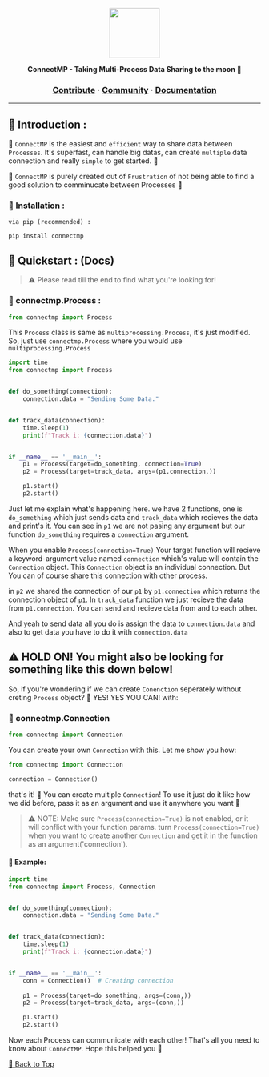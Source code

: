 <a href="https://github.com/AidenEllis/Cligo"><p align="center"></a>
<img height=100 src="https://upstorage.pythonanywhere.com/api/storage/file/its_sakib/Public/Github/ConnectMP/ConnectMP_logo_1.png"/>

<p align="center">
  <strong>ConnectMP - Taking Multi-Process Data Sharing to the moon 🚀</strong>
</p>

<h3 align="center">
  <a href="https://github.com/AidenEllis/ConnectMP/blob/main/CONTRIBUTING.md">Contribute</a>
  <span> · </span>
  <a href="https://discord.gg/aw35Kb7uE7">Community</a>
  <span> · </span>
  <a href="https://github.com/AidenEllis/ConnectMP/">Documentation</a>
</h3>

---

## 🎫 Introduction :
🍤 `ConnectMP` is the easiest and `efficient` way to share data between `Processes`. It's superfast, can handle big datas, can
create `multiple` data connection and really `simple` to get started. 🍰

🥐 `ConnectMP` is purely created out of `Frustration` of not being able to find a good solution to comminucate between Processes 🥨

### 🥗 Installation :
`via pip (recommended) :`
```commandline
pip install connectmp
```

## 🧇 Quickstart : (Docs)
> ⚠ Please read till the end to find what you're looking for!

### 🍤 connectmp.Process :
```python
from connectmp import Process
```
This `Process` class is same as `multiprocessing.Process`, it's just modified.
So, just use `connectmp.Process` where you would use `multiprocessing.Process`
```python
import time
from connectmp import Process


def do_something(connection):
    connection.data = "Sending Some Data."


def track_data(connection):
    time.sleep(1)
    print(f"Track i: {connection.data}")


if __name__ == '__main__':
    p1 = Process(target=do_something, connection=True)
    p2 = Process(target=track_data, args=(p1.connection,))

    p1.start()
    p2.start()
```
Just let me explain what's happening here. we have 2 functions, one is 
`do_something` which just sends data and `track_data` which recieves the data
and print's it. You can see in `p1` we are not pasing any argument but our
function `do_something` requires a `connection` argument.

When you enable `Process(connection=True)` Your target function will recieve
a keyword-argument value named `connection` which's value will contain the `Connection`
object. This `Connection` object is an individual connection. But You can of course share
this connection with other process.

in `p2` we shared the connection of our `p1` by `p1.connection` which 
returns the connection object of `p1`. In `track_data` function we just
recieve the data from `p1.connection`. You can send and recieve data from and to each other.

And yeah to send data all you do is assign the data to `connection.data` and also to
get data you have to do it with `connection.data`

## 

## ⚠ HOLD ON! You might also be looking for something like this down below!

So, if you're wondering if we can create `Conenction` seperately without creting
`Process` object? 🎉 YES! YES YOU CAN! with:

### 🥨 connectmp.Connection
```python
from connectmp import Connection
```
You can create your own `Connection` with this. Let me show you how:
```python
from connectmp import Connection

connection = Connection()
```
that's it! 🎉 You can create multiple `Connection`!
To use it just do it like how we did before, pass it as an argument and use it anywhere you want 🥂
> ⚠ NOTE: Make sure `Process(connection=True)` is not enabled, or it will conflict
with your function params. turn `Process(connection=True)` when you want to create another
`Connection` and get it in the function as an argument('connection').

#### 🌮 Example:
```python
import time
from connectmp import Process, Connection


def do_something(connection):
    connection.data = "Sending Some Data."


def track_data(connection):
    time.sleep(1)
    print(f"Track i: {connection.data}")


if __name__ == '__main__':
    conn = Connection()  # Creating connection
    
    p1 = Process(target=do_something, args=(conn,))
    p2 = Process(target=track_data, args=(conn,))

    p1.start()
    p2.start()
```

Now each Process can communicate with each other! That's all
you need to know about `ConnectMP`. Hope this helped you 🎉

[🌟 Back to Top](#)
